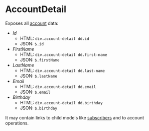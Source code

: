 ﻿# AccountDetail

Exposes all [account](../concepts/Account.md) data:

* _Id_
    * HTML: `div.account-detail dd.id`
    * JSON: `$.id`
* _FirstName_ 
    * HTML: `div.account-detail dd.first-name`
    * JSON: `$.firstName`
* _LastName_ 
    * HTML: `div.account-detail dd.last-name`
    * JSON: `$.lastName`
* _Email_
    * HTML: `div.account-detail dd.email`
    * JSON: `$.email`
* _Birthday_ 
    * HTML: `div.account-detail dd.birthday`
    * JSON: `$.birthday`

It may contain links to child models like [subscribers](../rels/subscriber-collection.md) and to account operations.